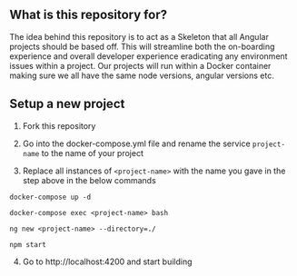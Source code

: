 ## What is this repository for?
The idea behind this repository is to act as a Skeleton that all Angular projects should be based off. This will streamline both the on-boarding experience and overall developer experience eradicating any environment issues within a project. Our projects will run within a Docker container making sure we all have the same node versions, angular versions etc.

## Setup a new project
1. Fork this repository

2. Go into the docker-compose.yml file and rename the service `project-name` to the name of your project

3. Replace all instances of `<project-name>` with the name you gave in the step above in the below commands
```
docker-compose up -d
```
```
docker-compose exec <project-name> bash
```

```
ng new <project-name> --directory=./
```

```
npm start
```

4. Go to http://localhost:4200 and start building